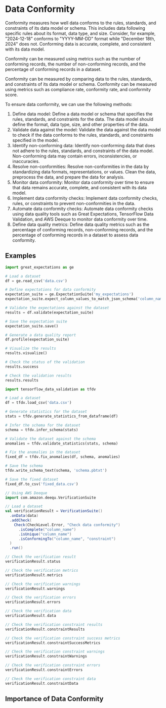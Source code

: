 # Data Conformity

Conformity measures how well data conforms to the rules, standards, and constraints of its data model or schema. This includes data following specific rules about its format, data type, and size. Consider, for example, "2024-12-18" conforms to "YYYY-MM-DD" format while "December 18th, 2024" does not. Conforming data is accurate, complete, and consistent with its data model.

Conformity can be measured using metrics such as the number of conforming records, the number of non-conforming records, and the percentage of conforming records in a dataset.

Conformity can be measured by comparing data to the rules, standards, and constraints of its data model or schema. Conformity can be measured using metrics such as compliance rate, conformity rate, and conformity score.

To ensure data conformity, we can use the following methods:

1. Define data model: Define a data model or schema that specifies the rules, standards, and constraints for the data. The data model should define the format, data type, size, and other properties of the data.
2. Validate data against the model: Validate the data against the data model to check if the data conforms to the rules, standards, and constraints specified in the model.
3. Identify non-conforming data: Identify non-conforming data that does not adhere to the rules, standards, and constraints of the data model. Non-conforming data may contain errors, inconsistencies, or inaccuracies.
4. Resolve non-conformities: Resolve non-conformities in the data by standardizing data formats, representations, or values. Clean the data, preprocess the data, and prepare the data for analysis.
5. Monitor data conformity: Monitor data conformity over time to ensure that data remains accurate, complete, and consistent with its data model.
6. Implement data conformity checks: Implement data conformity checks, rules, or constraints to prevent non-conformities in the data.
7. Automate data conformity checks: Automate data conformity checks using data quality tools such as Great Expectations, TensorFlow Data Validation, and AWS Deeque to monitor data conformity over time.
8. Define data quality metrics: Define data quality metrics such as the percentage of conforming records, non-conforming records, and the percentage of conforming records in a dataset to assess data conformity.

## Examples

```python
import great_expectations as ge

# Load a dataset
df = ge.read_csv('data.csv')

# Define expectations for data conformity
expectation_suite = ge.ExpectationSuite('my_expectations')
expectation_suite.expect_column_values_to_match_json_schema('column_name', 'schema.json')

# Validate the expectations against the dataset
results = df.validate(expectation_suite)

# Save the expectation suite
expectation_suite.save()

# Generate a data quality report
df.profile(expectation_suite)

# Visualize the results
results.visualize()

# Check the status of the validation
results.success

# Check the validation results
results.results
```

```python
import tensorflow_data_validation as tfdv

# Load a dataset
df = tfdv.load_csv('data.csv')

# Generate statistics for the dataset
stats = tfdv.generate_statistics_from_dataframe(df)

# Infer the schema for the dataset
schema = tfdv.infer_schema(stats)

# Validate the dataset against the schema
anomalies = tfdv.validate_statistics(stats, schema)

# Fix the anomalies in the dataset
fixed_df = tfdv.fix_anomalies(df, schema, anomalies)

# Save the schema
tfdv.write_schema_text(schema, 'schema.pbtxt')

# Save the fixed dataset
fixed_df.to_csv('fixed_data.csv')
```

```scala
// Using AWS Deeque
import com.amazon.deequ.VerificationSuite

// Load a dataset
val verificationResult = VerificationSuite()
  .onData(data)
  .addCheck(
    Check(CheckLevel.Error, "Check data conformity")
      .isComplete("column_name")
      .isUnique("column_name")
      .isConformingTo("column_name", "constraint")
  )
  .run()

// Check the verification result
verificationResult.status

// Check the verification metrics
verificationResult.metrics

// Check the verification warnings
verificationResult.warnings

// Check the verification errors
verificationResult.errors

// Check the verification data
verificationResult.data

// Check the verification constraint results
verificationResult.constraintResults

// Check the verification constraint success metrics
verificationResult.constraintSuccessMetrics

// Check the verification constraint warnings
verificationResult.constraintWarnings

// Check the verification constraint errors
verificationResult.constraintErrors

// Check the verification constraint data
verificationResult.constraintData
```

## Importance of Data Conformity
